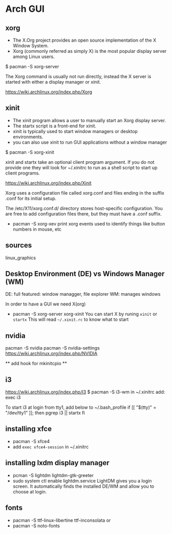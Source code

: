 # Arch GUI

## xorg
- The X.Org project provides an open source implementation of the X Window System.
- Xorg (commonly referred as simply X) is the most popular display server among Linux users.

$ pacman -S xorg-server

The Xorg command is usually not run directly, instead the X server is started with either a display manager or xinit.

https://wiki.archlinux.org/index.php/Xorg

## xinit
- The xinit program allows a user to manually start an Xorg display server.
- The startx script is a front-end for xinit.
- xinit is typically used to start window managers or desktop environments.
- you can also use xinit to run GUI applications without a window manager

$ pacman -S xorg-xinit

xinit and startx take an optional client program argument. If you do not provide one they will look for ~/.xinitrc to run as a shell script to start up client programs.

https://wiki.archlinux.org/index.php/Xinit


Xorg uses a configuration file called xorg.conf and files ending in the suffix .conf for its initial setup.

The /etc/X11/xorg.conf.d/ directory stores host-specific configuration. You are free to add configuration files there, but they must have a .conf suffix.


- pacman -S xorg-xev
print xorg events
used to identify things like button numbers in mouse, etc


## sources
linux_graphics

## Desktop Environment (DE) vs Windows Manager (WM)
DE: full featured: window managger, file explorer
WM: manages windows

In order to have a GUI we need X(org)
- pacman -S xorg-server xorg-xinit
You can start X by runing `xinit` or `startx`
This will read `~/.xinit.rc` to know what to start


## nvidia
pacman -S nvidia
pacman -S nvidia-settings
https://wiki.archlinux.org/index.php/NVIDIA

** add hook for mkinitcpio **

## i3
https://wiki.archlinux.org/index.php/I3
$ pacman -S i3-wm
in ~/.xinitrc add:
exec i3


To start i3 at login from tty1, add below to ~/.bash_profile
if [[ "$(tty)" = "/dev/tty1"  ]]; then
  pgrep i3 || startx
fi

## installing xfce
- pacman -S xfce4
- add `exec xfce4-session` in ~/.xinitrc

## installing lxdm display manager
- pcman -S lightdm lightdm-gtk-greeter
- sudo system ctl enable lightdm.service
LightDM gives you a login screen. It automatically finds the installed DE/WM and allow you to choose at login.

## fonts
- pacman -S ttf-linux-libertine ttf-inconsolata
or
- pacman -S noto-fonts

